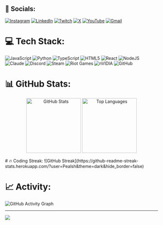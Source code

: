 
## 🤝 Socials:
[![Instagram](https://img.shields.io/badge/Instagram-%23E4405F.svg?style=for-the-badge&logo=Instagram&logoColor=white)](https://instagram.com/your_username)
[![LinkedIn](https://img.shields.io/badge/linkedin-%230077B5.svg?style=for-the-badge&logo=linkedin&logoColor=white)](https://linkedin.com/in/your_username)
[![Twitch](https://img.shields.io/badge/Twitch-%239146FF.svg?style=for-the-badge&logo=Twitch&logoColor=white)](https://twitch.tv/your_username)
[![X](https://img.shields.io/badge/X-black.svg?style=for-the-badge&logo=X&logoColor=white)](https://x.com/your_username)
[![YouTube](https://img.shields.io/badge/YouTube-%23FF0000.svg?style=for-the-badge&logo=YouTube&logoColor=white)](https://youtube.com/@your_username)
[![Gmail](https://img.shields.io/badge/Gmail-D14836?style=for-the-badge&logo=gmail&logoColor=white)](mailto:your.email@gmail.com)

# 💻 Tech Stack:
![JavaScript](https://img.shields.io/badge/JAVASCRIPT-323330.svg?style=for-the-badge&logo=javascript&logoColor=F7DF1E) ![Python](https://img.shields.io/badge/PYTHON-3670A0?style=for-the-badge&logo=python&logoColor=ffdd54) ![TypeScript](https://img.shields.io/badge/TYPESCRIPT-007ACC.svg?style=for-the-badge&logo=typescript&logoColor=white) ![HTML5](https://img.shields.io/badge/HTML5-E34F26.svg?style=for-the-badge&logo=html5&logoColor=white) ![React](https://img.shields.io/badge/REACT-20232a.svg?style=for-the-badge&logo=react&logoColor=61DAFB) ![NodeJS](https://img.shields.io/badge/NODE.JS-6DA55F?style=for-the-badge&logo=node.js&logoColor=white) ![Claude](https://img.shields.io/badge/CLAUDE-FF6B35?style=for-the-badge&logoColor=white) ![Discord](https://img.shields.io/badge/DISCORD-5865F2.svg?style=for-the-badge&logo=discord&logoColor=white) ![Steam](https://img.shields.io/badge/STEAM-000000.svg?style=for-the-badge&logo=steam&logoColor=white) ![Riot Games](https://img.shields.io/badge/RIOT_GAMES-D32936.svg?style=for-the-badge&logo=riotgames&logoColor=white) ![nVIDIA](https://img.shields.io/badge/NVIDIA-76B900.svg?style=for-the-badge&logo=nvidia&logoColor=white) ![GitHub](https://img.shields.io/badge/GITHUB-121011.svg?style=for-the-badge&logo=github&logoColor=white)

# 📊 GitHub Stats:
<p align="center">
  <img height="180em" src="https://github-readme-stats.vercel.app/api?username=Pealsh&show_icons=true&theme=dark" alt="GitHub Stats" />
  <img height="180em" src="https://github-readme-stats.vercel.app/api/top-langs/?username=Pealsh&layout=donut&theme=dark" alt="Top Languages" />
</p>
# 🔥 Coding Streak:
![GitHub Streak](https://github-readme-streak-stats.herokuapp.com/?user=Pealsh&theme=dark&hide_border=false)

# 📈 Activity:
![GitHub Activity Graph](https://github-readme-activity-graph.vercel.app/graph?username=Pealsh&theme=react-dark)

<!--START_SECTION:activity-->
<!--END_SECTION:activity-->

---
[![](https://visitcount.itsvg.in/api?id=Pealsh&icon=0&color=0)](https://visitcount.itsvg.in)
